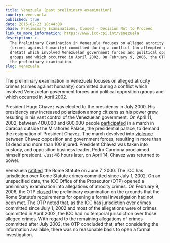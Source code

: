 ```yaml
---
title: Venezuela (past preliminary examination)
country: venezuela
published: true
date: 2015-02-23 18:44:00
phase: Preliminary Examinations, Closed - Decision Not to Proceed
link_to_more_information: https://www.icc-cpi.int/venezuela
description: >-
  The Preliminary Examination in Venezuela focuses on alleged atrocity crimes
  (crimes against humanity) committed during a conflict (an attempted coup
  d'état) which involved Venezuelan government forces and political opposition
  groups and which occurred in April 2002. On February 9, 2006, the OTP closed
  the preliminary examination.
slug: venezuela
---
```


The preliminary examination in Venezuela focuses on alleged atrocity crimes (crimes against humanity) committed during a conflict which involved Venezuelan government forces and political opposition groups and which occurred in April 2002.

President Hugo Chavez was elected to the presidency in July 2000. His presidency saw increased polarization among citizens as his power grew, resulting in his vast control of the Venezuelan government. On April 11, 2002, between 400,000 and 600,000 people [participated](http://www.state.gov/j/drl/rls/hrrpt/2002/18348.htm) in a march in Caracas outside the Miraflores Palace, the presidential palace, to demand the resignation of President Chavez. The march devolved into [violence](http://news.bbc.co.uk/2/hi/americas/1929498.stm) between Chavez opposition and government forces, resulting in more than 13 dead and more than 100 injured. President Chavez was taken into custody, and opposition business leader, Pedro Carmona proclaimed himself president. Just 48 hours later, on April 14, Chavez was returned to power.

Venezuela [ratified](https://asp.icc-cpi.int/en_menus/asp/states%20parties/latin%20american%20and%20caribbean%20states/Pages/venezuela.aspx) the Rome Statute on June 7, 2000. The ICC has jurisdiction over Rome Statute crimes committed since July 1, 2002. On an unspecified date, the ICC Office of the Prosecutor (OTP) opened a preliminary examination into allegations of atrocity crimes. On February 9, 2006, the OTP [closed](https://www.icc-cpi.int/NR/rdonlyres/4E2BC725-6A63-40B8-8CDC-ADBA7BCAA91F/143684/OTP_letter_to_senders_re_Venezuela_9_February_2006.pdf) the preliminary examination on the grounds that the Rome Statute’s requirements for opening a formal investigation had not been met. The OTP noted that, as the ICC has jurisdiction over crimes committed since July 1, 2002 and most of the allegations were of crimes committed in April 2002, the ICC had no temporal jurisdiction over those alleged crimes. With regard to the remaining allegations of crimes committed after July 2002, the OTP concluded that, after considering the information available, there was no reasonable basis to open a formal investigation. &nbsp;

